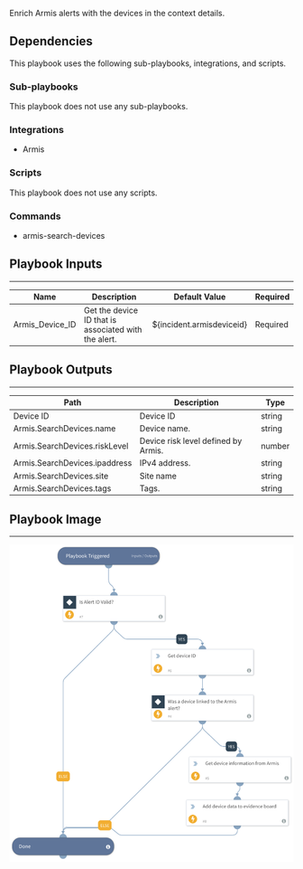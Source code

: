 Enrich Armis alerts with the devices in the context details.

## Dependencies

This playbook uses the following sub-playbooks, integrations, and scripts.

### Sub-playbooks

This playbook does not use any sub-playbooks.

### Integrations

- Armis

### Scripts

This playbook does not use any scripts.

### Commands

- armis-search-devices

## Playbook Inputs

---

| **Name**        | **Description**                                      | **Default Value**         | **Required** |
| --------------- | ---------------------------------------------------- | ------------------------- | ------------ |
| Armis_Device_ID | Get the device ID that is associated with the alert. | ${incident.armisdeviceid} | Required     |

## Playbook Outputs

---

| **Path**                      | **Description**                     | **Type** |
| ----------------------------- | ----------------------------------- | -------- |
| Device ID                     | Device ID                           | string   |
| Armis.SearchDevices.name      | Device name.                        | string   |
| Armis.SearchDevices.riskLevel | Device risk level defined by Armis. | number   |
| Armis.SearchDevices.ipaddress | IPv4 address.                       | string   |
| Armis.SearchDevices.site      | Site name                           | string   |
| Armis.SearchDevices.tags      | Tags.                               | string   |

## Playbook Image

---

![Armis Alert Enrichment](../doc_files/Armis_Device_Enrichment.png)

